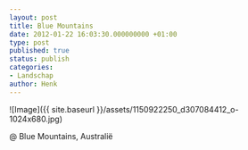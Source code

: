 ```yaml
---
layout: post
title: Blue Mountains
date: 2012-01-22 16:03:30.000000000 +01:00
type: post
published: true
status: publish
categories:
- Landschap
author: Henk
---
```

![Image]({{ site.baseurl }}/assets/1150922250_d307084412_o-1024x680.jpg)


@ Blue Mountains, Australië

